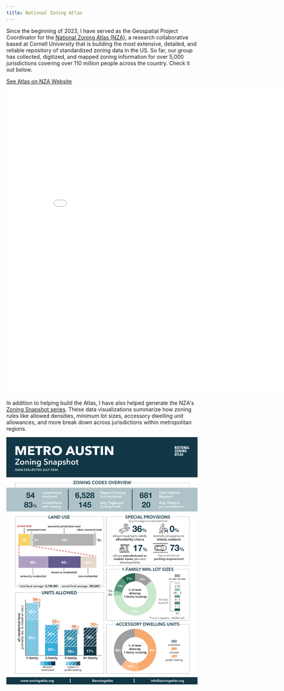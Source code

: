 ```yaml
---
title: National Zoning Atlas
---
```


Since the beginning of 2023, I have served as the Geospatial Project Coordinator for the [National Zoning Atlas (NZA)](https://www.zoningatlas.org/), a research collaborative based at Cornell University that is building the most extensive, detailed, and reliable repository of standardized zoning data in the US. So far, our group has collected, digitized, and mapped zoning information for over 5,000 jurisdictions covering over 110 million people across the country. Check it out below.


<link rel="stylesheet" href="https://cdnjs.cloudflare.com/ajax/libs/font-awesome/4.7.0/css/font-awesome.min.css">
<a href="https://www.zoningatlas.org/atlas/" target="_blank">See Atlas on NZA Website <i class="fa fa-external-link"></i></a>
<p style="text-align: center">
<iframe 
  width="850" 
  height="800" 
  frameborder="0" 
  scrolling="yes" 
  marginheight="0" 
  marginwidth="0" 
  title="National Zoning Atlas" 
  src="//edit.zoningatlas.org/atlas/?lat=39.28516&lng=-76.62721&zoom=10.396">
</iframe>
</p>

In addition to helping build the Atlas, I have also helped generate the NZA's [Zoning Snapshot series](https://www.zoningatlas.org/snapshots). These data visualizations summarize how zoning rules like allowed densities, minimum lot sizes, accessory dwelling unit allowances, and more break down across jurisdictions within metropolitan regions.

<p style="text-align: center">
<img src="/Projects/MetroAustin.pdf" width="600" title="Metro Austin Zoning Snapshot"/>
</p>
